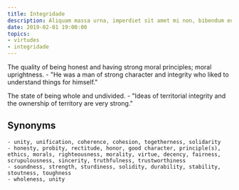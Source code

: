 ```yaml
---
title: Integridade
description: Aliquam massa urna, imperdiet sit amet mi non, bibendum euismod est.
date: 2019-02-01 19:00:00
topics: 
- virtudes
- integridade
---
```


The quality of being honest and having strong moral principles; moral uprightness.
	- "He was a man of strong character and integrity who liked to understand things for himself."

The state of being whole and undivided.
	- "Ideas of territorial integrity and the ownership of territory are very strong."

## Synonyms
	- unity, unification, coherence, cohesion, togetherness, solidarity
	- honesty, probity, rectitude, honor, good character, principle(s), ethics, morals, righteousness, morality, virtue, decency, fairness, scrupulousness, sincerity, truthfulness, trustworthiness
	- soundness, strength, sturdiness, solidity, durability, stability, stoutness, toughness
	- wholeness, unity


